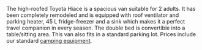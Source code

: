 The high-roofed Toyota Hiace is a spacious van suitable for 2 adults. It has been completely remodeled and is equipped with roof ventilator and parking heater, 45 L fridge-freezer and a sink which makes it a perfect travel companion in every season. The double bed is convertible into a table/sitting area. This van also fits in a standard parking lot. Prices include our standard [camping equipment](#equipment "Camping Equipment").
